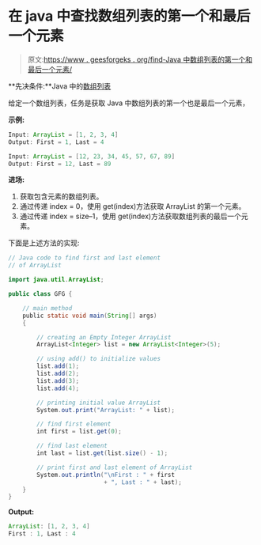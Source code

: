 # 在 java 中查找数组列表的第一个和最后一个元素

> 原文:[https://www . geesforgeks . org/find-Java 中数组列表的第一个和最后一个元素/](https://www.geeksforgeeks.org/find-first-and-last-element-of-arraylist-in-java/)

**先决条件:**Java 中的[数组列表](https://www.geeksforgeeks.org/arraylist-in-java/)

给定一个数组列表，任务是获取 Java 中数组列表的第一个也是最后一个元素，

**示例:**

```java
Input: ArrayList = [1, 2, 3, 4] 
Output: First = 1, Last = 4

Input: ArrayList = [12, 23, 34, 45, 57, 67, 89] 
Output: First = 12, Last = 89

```

**进场:**

1.  获取包含元素的数组列表。
2.  通过传递 index = 0，使用 get(index)方法获取 ArrayList 的第一个元素。
3.  通过传递 index = size–1，使用 get(index)方法获取数组列表的最后一个元素。

下面是上述方法的实现:

```java
// Java code to find first and last element
// of ArrayList

import java.util.ArrayList;

public class GFG {

    // main method
    public static void main(String[] args)
    {

        // creating an Empty Integer ArrayList
        ArrayList<Integer> list = new ArrayList<Integer>(5);

        // using add() to initialize values
        list.add(1);
        list.add(2);
        list.add(3);
        list.add(4);

        // printing initial value ArrayList
        System.out.print("ArrayList: " + list);

        // find first element
        int first = list.get(0);

        // find last element
        int last = list.get(list.size() - 1);

        // print first and last element of ArrayList
        System.out.println("\nFirst : " + first
                           + ", Last : " + last);
    }
}
```

**Output:**

```java
ArrayList: [1, 2, 3, 4]
First : 1, Last : 4

```